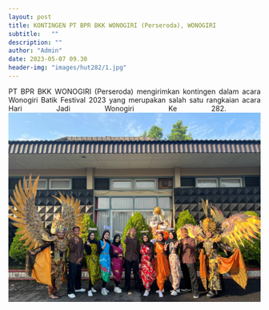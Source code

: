 ```yaml
---
layout: post
title: KONTINGEN PT BPR BKK WONOGIRI (Perseroda), WONOGIRI
subtitle:   ""
description: ""
author: "Admin"
date: 2023-05-07 09.30
header-img: "images/hut282/1.jpg"
---
```


<div style="text-align: justify;">
PT BPR BKK WONOGIRI (Perseroda) mengirimkan kontingen dalam acara Wonogiri Batik Festival 2023 yang merupakan salah satu rangkaian acara Hari Jadi Wonogiri Ke 282.

<img src="/images/hut282/2.JPG" class="img-responsive img-centered" alt="">

<img src="/images/hut282/3.jpg" class="img-responsive img-centered" alt="">






